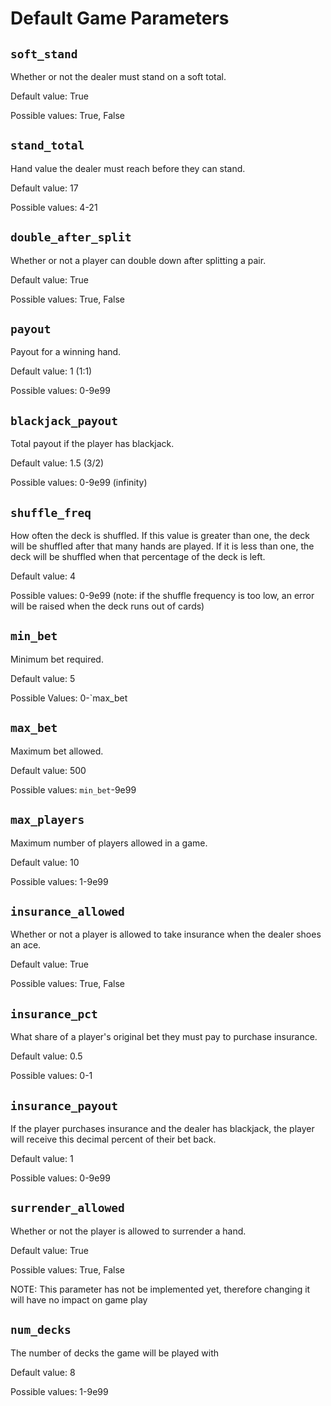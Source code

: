 # Default Game Parameters

## `soft_stand`

Whether or not the dealer must stand on a soft total.

Default value: True

Possible values: True, False

## `stand_total`

Hand value the dealer must reach before they can stand.

Default value: 17

Possible values: 4-21

## `double_after_split`

Whether or not a player can double down after splitting a pair.

Default value: True

Possible values: True, False

## `payout`

Payout for a winning hand.

Default value: 1 (1:1)

Possible values: 0-9e99

## `blackjack_payout`

Total payout if the player has blackjack.

Default value: 1.5 (3/2)

Possible values: 0-9e99 (infinity)

## `shuffle_freq`

How often the deck is shuffled. If this value is greater than one, the deck
will be shuffled after that many hands are played. If it is less than one, the
deck will be shuffled when that percentage of the deck is left.

Default value: 4

Possible values: 0-9e99 (note: if the shuffle frequency is too low, an
error will be raised when the deck runs out of cards)

## `min_bet`

Minimum bet required.

Default value: 5

Possible Values: 0-`max_bet

## `max_bet`

Maximum bet allowed.

Default value: 500

Possible values: `min_bet`-9e99

## `max_players`

Maximum number of players allowed in a game.

Default value: 10

Possible values: 1-9e99

## `insurance_allowed`

Whether or not a player is allowed to take insurance when the dealer shoes an ace.

Default value: True

Possible values: True, False

## `insurance_pct`

What share of a player's original bet they must pay to purchase insurance.

Default value: 0.5

Possible values: 0-1

## `insurance_payout`

If the player purchases insurance and the dealer has blackjack, the player will
receive this decimal percent of their bet back.

Default value: 1

Possible values: 0-9e99

## `surrender_allowed`

Whether or not the player is allowed to surrender a hand.

Default value: True

Possible values: True, False

NOTE: This parameter has not be implemented yet, therefore changing it will have
      no impact on game play

## `num_decks`

The number of decks the game will be played with

Default value: 8

Possible values: 1-9e99